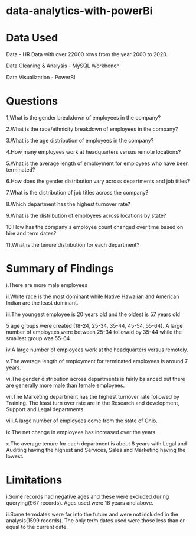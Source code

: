# data-analytics-with-powerBi


# Data Used

Data - HR Data with over 22000 rows from the year 2000 to 2020.

Data Cleaning & Analysis - MySQL Workbench

Data Visualization - PowerBI


# Questions

1.What is the gender breakdown of employees in the company?

2.What is the race/ethnicity breakdown of employees in the company?

3.What is the age distribution of employees in the company?

4.How many employees work at headquarters versus remote locations?

5.What is the average length of employment for employees who have been terminated?

6.How does the gender distribution vary across departments and job titles?

7.What is the distribution of job titles across the company?

8.Which department has the highest turnover rate?

9.What is the distribution of employees across locations by state?

10.How has the company's employee count changed over time based on hire and term dates?

11.What is the tenure distribution for each department?

# Summary of Findings

i.There are more male employees

ii.White race is the most dominant while Native Hawaiian and American Indian are the least dominant.

iii.The youngest employee is 20 years old and the oldest is 57 years old

5 age groups were created (18-24, 25-34, 35-44, 45-54, 55-64). A large number of employees were between 25-34 followed by 35-44 while the smallest group was 55-64.

iv.A large number of employees work at the headquarters versus remotely.

v.The average length of employment for terminated employees is around 7 years.

vi.The gender distribution across departments is fairly balanced but there are generally more male than female employees.

vii.The Marketing department has the highest turnover rate followed by Training. The least turn over rate are in the Research and development, Support and Legal departments.

viii.A large number of employees come from the state of Ohio.

ix.The net change in employees has increased over the years.

x.The average tenure for each department is about 8 years with Legal and Auditing having the highest and Services, Sales and Marketing having the lowest.


# Limitations 

i.Some records had negative ages and these were excluded during querying(967 records). Ages used were 18 years and above.

ii.Some termdates were far into the future and were not included in the analysis(1599 records). The only term dates used were those less than or equal to the current date.
